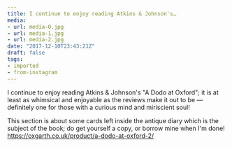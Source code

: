 ```yaml
---
title: I continue to enjoy reading Atkins & Johnson's…
media:
- url: media-0.jpg
- url: media-1.jpg
- url: media-2.jpg
date: "2017-12-10T23:43:21Z"
draft: false
tags:
- imported
- from-instagram
---
```

I continue to enjoy reading Atkins & Johnson's "A Dodo at Oxford"; it is at least as whimsical and enjoyable as the reviews make it out to be — definitely one for those with a curious mind and miriscient soul\!



This section is about some cards left inside the antique diary which is the subject of the book; do get yourself a copy, or borrow mine when I'm done\! https://oxgarth.co.uk/product/a-dodo-at-oxford-2/